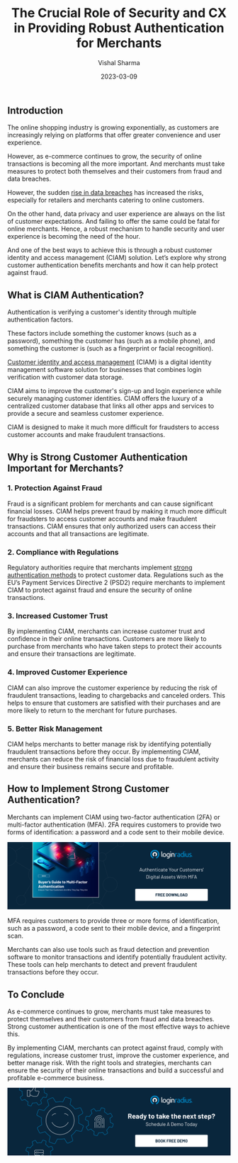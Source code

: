﻿---
title: "The Crucial Role of Security and CX in Providing Robust Authentication for Merchants"
date: "2023-03-09"
coverImage: "robust-authntcation.jpg"
tags: ["online shopping","data security","cx"]
author: "Vishal Sharma"
description: "Customers expect great experiences backed with robust security while interacting with a brand online. Hence, businesses must cater to them with the appropriate services by leveraging a robust authentication mechanism. Let’s have a look at some of the authentication benefits for merchants."
metadescription: "Robust authentication is undoubtedly the foundation of a reliable platform. Learn how robust authentication through CIAM benefits online merchants."
metatitle: "Driving Merchant Growth and CX through Robust Authentication."

---
## Introduction

The online shopping industry is growing exponentially, as customers are increasingly relying on platforms that offer greater convenience and user experience. 

However, as e-commerce continues to grow, the security of online transactions is becoming all the more important. And merchants must take measures to protect both themselves and their customers from fraud and data breaches. 

However, the sudden [rise in data breaches](https://blog.loginradius.com/identity/how-to-handle-data-breaches/) has increased the risks, especially for retailers and merchants catering to online customers. 

On the other hand, data privacy and user experience are always on the list of customer expectations. And failing to offer the same could be fatal for online merchants. Hence, a robust mechanism to handle security and user experience is becoming the need of the hour. 

And one of the best ways to achieve this is through a robust customer identity and access management (CIAM) solution. Let’s explore why strong customer authentication benefits merchants and how it can help protect against fraud.


## What is CIAM Authentication?

Authentication is verifying a customer's identity through multiple authentication factors. 

These factors include something the customer knows (such as a password), something the customer has (such as a mobile phone), and something the customer is (such as a fingerprint or facial recognition). 

[Customer identity and access management](https://www.loginradius.com/blog/identity/customer-identity-and-access-management/) (CIAM) is a digital identity management software solution for businesses that combines login verification with customer data storage. 

CIAM aims to improve the customer's sign-up and login experience while securely managing customer identities. CIAM offers the luxury of a centralized customer database that links all other apps and services to provide a secure and seamless customer experience.

CIAM is designed to make it much more difficult for fraudsters to access customer accounts and make fraudulent transactions. 


## Why is Strong Customer Authentication Important for Merchants?


### 1. Protection Against Fraud

Fraud is a significant problem for merchants and can cause significant financial losses. CIAM helps prevent fraud by making it much more difficult for fraudsters to access customer accounts and make fraudulent transactions. CIAM ensures that only authorized users can access their accounts and that all transactions are legitimate.


### 2. Compliance with Regulations

Regulatory authorities require that merchants implement [strong authentication methods](https://www.loginradius.com/authentication/) to protect customer data. Regulations such as the EU’s Payment Services Directive 2 (PSD2) require merchants to implement CIAM to protect against fraud and ensure the security of online transactions.


### 3. Increased Customer Trust

By implementing CIAM, merchants can increase customer trust and confidence in their online transactions. Customers are more likely to purchase from merchants who have taken steps to protect their accounts and ensure their transactions are legitimate. 


### 4. Improved Customer Experience

CIAM can also improve the customer experience by reducing the risk of fraudulent transactions, leading to chargebacks and canceled orders. This helps to ensure that customers are satisfied with their purchases and are more likely to return to the merchant for future purchases.


### 5. Better Risk Management

CIAM helps merchants to better manage risk by identifying potentially fraudulent transactions before they occur. By implementing CIAM, merchants can reduce the risk of financial loss due to fraudulent activity and ensure their business remains secure and profitable.


## How to Implement Strong Customer Authentication?

Merchants can implement CIAM using two-factor authentication (2FA) or multi-factor authentication (MFA). 2FA requires customers to provide two forms of identification: a password and a code sent to their mobile device. 

[![EB-GD-to-MFA-EB](EB-GD-to-MFA.png)](https://www.loginradius.com/resource/buyers-guide-to-multi-factor-authentication/)

MFA requires customers to provide three or more forms of identification, such as a password, a code sent to their mobile device, and a fingerprint scan.

Merchants can also use tools such as fraud detection and prevention software to monitor transactions and identify potentially fraudulent activity. These tools can help merchants to detect and prevent fraudulent transactions before they occur.


## To Conclude

As e-commerce continues to grow, merchants must take measures to protect themselves and their customers from fraud and data breaches. Strong customer authentication is one of the most effective ways to achieve this.

By implementing CIAM, merchants can protect against fraud, comply with regulations, increase customer trust, improve the customer experience, and better manage risk. With the right tools and strategies, merchants can ensure the security of their online transactions and build a successful and profitable e-commerce business.

[![Book-a-demo](../../assets/book-a-demo-loginradius.png)](https://www.loginradius.com/book-a-demo/)
